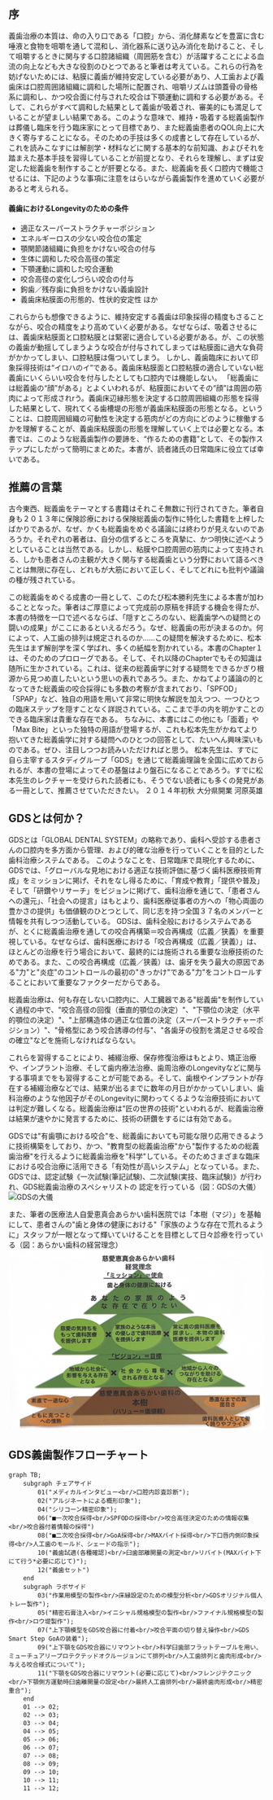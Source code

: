 ## 序
義歯治療の本質は、命の入り口である「口腔」から、消化酵素などを豊富に含む唾液と食物を咀嚼を通して混和し、消化器系に送り込み消化を助けること、そして咀嚼するときに関与する口腔諸組織（周囲筋を含む）が活躍することによる血流の向上なども大きな役割のひとつであると筆者は考えている。これらの行為を妨げないためには、粘膜に義歯が維持安定している必要があり、人工歯および義歯床は口腔周囲諸組織に調和した場所に配置され、咀嚼リズムは頭蓋骨の骨格系に調和し、かつ咬合面に付与された咬合は下顎運動に調和する必要がある。そして、これらがすべて調和した結果として義歯が吸着され、審美的にも満足していることが望ましい結果である。このような意味で、維持・吸着する総義歯製作は葬儀し臨床を行う臨床家にとって目標であり、また総義歯患者のQOL向上に大きく寄与することになる。そのための手技は多くの成書として存在しているが、これを読みこなすには解剖学・材料などに関する基本的な前知識、およびそれを踏まえた基本手技を習得していることが前提となり、それらを理解し、まずは安定した総義歯を制作することが肝要となる。また、総義歯を長く口腔内で機能させるには、下記のような事項に注意をはらいながら義歯製作を進めていく必要があると考えられる。

#### 義歯におけるLongevityのための条件
- 適正なスーパーストラクチャーポジション
- エネルギーロスの少ない咬合位の策定
- 顎関節諸組織に負担をかけない咬合の付与
- 生体に調和した咬合高径の策定
- 下顎運動に調和した咬合運動
- 咬合高径の変化しづらい咬合の付与
- 鉤歯／残存歯に負担をかけない義歯設計
- 義歯床粘膜面の形態的、性状的安定性 ほか

これらからも想像できるように、維持安定する義歯は印象採得の精度もさることながら、咬合の精度をより高めていく必要がある。なぜならば、吸着させるには、義歯床粘膜面と口腔粘膜とは緊密に適合している必要がある。が、この状態の義歯が動揺してしまうような咬合が付与されてしまっては粘膜面に過大な負荷がかかってしまい、口腔粘膜は傷ついてしまう。
しかし、義歯臨床において印象採得技術は“イロハのイ”である。義歯床粘膜面と口腔粘膜の適合していない総義歯にいくらいい咬合を付与したとしても口腔内では機能しない。
「総義歯には総義歯の“顔”がある」とよくいわれるが、粘膜面においてその“顔”は周囲の筋肉によって形成されrう。義歯床辺縁形態を決定する口腔周囲組織の形態を採得した結果として、現れてくる歯槽堤の形態が義歯床粘膜面の形態となる。ということは、口腔周囲組織の可動性を決定する筋肉がどの方向にどのように稼働するかを理解することが、義歯床粘膜面の形態を理解していく上では必要となる。本書では、このような総義歯製作の要諦を、“作るための書籍”として、その製作ステップにしたがって簡明にまとめた。本書が、読者諸氏の日常臨床に役立てば幸いである。

## 推薦の言葉

古今東西、総義歯をテーマとする書籍はそれこそ無数に刊行されてきた。筆者自身も２０１３年に保険診療における保険総義歯の製作に特化した書籍を上梓したばかりであるが、なぜ、かくも総義歯をめぐる議論には終わりが見えないのであろうか。それぞれの著者は、自分の信ずるところを真摯に、かつ明快に述べようとしていることは当然である。しかし、粘膜や口腔周囲の筋肉によって支持される、しかも患者さんの主観が大きく関与する総義歯という分野において語るべきことは無限に存在し、どれもが大筋において正しく、そしてどれにも批判や議論の種が残されている。

この総義歯をめぐる成書の一冊として、このたび松本勝利先生による本書が加わることとなった。筆者はご厚意によって完成前の原稿を拝読する機会を得たが、本書の特徴を一口で述べるならば、「隠すところのない、総義歯学への疑問との闘いの成果」がここにあるといえるだろう。なぜ、総義歯の形が決まるのか。何によって、人工歯の排列は規定されるのか……この疑問を解決するために、松本先生はまず解剖学を深く学ばれ、多くの紙幅を割かれている。本書のChapter１は、そのためのプロローグである。そして、それ以降のChapterでもその知識は随所に生かされている。これは、従来の総義歯学に対する疑問をできるかぎり根源から見つめ直したいという思いの表れであろう。また、かねてより議論の的となってきた総義歯の咬合採得にも多数の考察が含まれており、「SPFOD」「SPAP」など、独自の用語を用いて非常に明快な解説を加えつつ、一つひとつの臨床ステップを隠すことなく詳説されている。ここまで手の内を明かすことのできる臨床家は貴重な存在である。
ちなみに、本書にはこの他にも「面着」や「Max Bite」といった独特の用語が登場するが、これも松本先生がかねてより抱いてきた総義歯学に対する疑問へのひとつの回答として、たいへん興味深いものである。ぜひ、注目しつつお読みいただければと思う。
松本先生は、すでに自ら主宰するスタディグループ「GDS」を通じて総義歯理論を全国に広めておられるが、本書の登場によってその基盤はより盤石になることであろう。すでに松本先生のレクチャーを受けられた読者にも、そうでない読者にも多くの発見がある一冊として、推薦させていただきたい。
２０１４年初秋
大分県開業
河原英雄

## GDSとは何か？
GDSとは「GLOBAL DENTAL SYSTEM」の略称であり、歯科へ受診する患者さんの口腔内を多方面から管理、および的確な治療を行っていくことを目的とした歯科治療システムである。
このようなことを、日常臨床で具現化するために、GDSでは、「グローバルな見地における適正な技術評価に基づく歯科医療技術育成」をミッションに掲げ、それをなし得るために、「育成や教育」「提供や普及」そして「研鑽やリサーチ」をビジョンに掲げて、歯科治療を通じて、「患者さんへの還元」、「社会への提言」はもとより、歯科医療従事者の方への「物心両面の豊かさの提供」も価値観のひとつとして、同じ志を持つ全国３７名のメンバーと情報を共有しつつ活動している。
GDSは、歯科全般におけるシステムであるが、とくに総義歯治療を通しての咬合再構築＝咬合再構成（広義／狭義）を重要視している。なぜならば、歯科医療における「咬合再構成（広義／狭義）」は、ほとんどの治療を行う場合において、最終的には施術される重要な治療技術のためである。また、この咬合再構成（広義／狭義）は、歯牙を失う最大の原因である"力"と"炎症"のコントロールの最初の"きっかけ"である"力"をコントロールすることにおいて重要なファクターだからである。

総義歯治療は、何も存在しない口腔内に、人工臓器である"総義歯"を制作していく過程の中で、"咬合高径の回復（垂直的顎位の決定）"、"下顎位の決定（水平的顎位の決定）"、"上部構造体の適正な位置の決定（スーパーストラクチャーポジション）"、"骨格型にあう咬合誘導の付与"、"各歯牙の役割を満足させる咬合の確立"などを施術しなければならない。

これらを習得することにより、補綴治療、保存修復治療はもとより、矯正治療や、インプラント治療、そして歯内療法治療、歯周治療のLongevityなどに関与する事項までをも習得することが可能である。そして、歯根やインプラントが存在する補綴治療などでは、結果が出るまでに数年の月日がかかっていしまい、歯科治療のような他因子がそのLongevityに関わってくるような治療技術においては判定が難しくなる。総義歯治療は"匠の世界の技術"といわれるが、総義歯治療は結果が速やかに発言するために、技術の研鑽をするには有効である。

GDSでは"有歯顎における咬合"を、総義歯においても可能な限り応用できるように技術構築をしており、かつ、"教育型の総義歯治療"から"製作するための総義歯治療"を行えるように総義歯治療を"科学"している。そのためさまざまな臨床における咬合治療に活用できる「有効性が高いシステム」となっている。また、GDSでは、認定試験《一次試験(筆記試験)、二次試験(実技、臨床試験)》が行われ、GDS総義歯治療のスペシャリストの
認定を行っている（図：GDSの大儀）
![GDSの大儀](gds_taigi.png)

また、筆者の医療法人自愛恵真会あらかい歯科医院では「本樹（マジ）」を基軸にして、患者さんの"歯と身体の健康における"「家族のような存在で荒れるように」スタッフが一眼となって輝いていけることを目標として日々診療を行っている（図：あらかい歯科の経営理念）
![あらかい歯科の経営理念](arakai.png)


## GDS義歯製作フローチャート
```mermaid
graph TB;
    subgraph チェアサイド
        01("メディカルインタビュー<br/>口腔内診査診断");
        02("アルジネートによる概形印象");
        04("シリコーン精密印象");
        06("■一次咬合採得<br/>SPFODの採得<br/>咬合高径決定のための情報収集<br/>咬合器付着情報の採得")
        08("■二次咬合採得<br/>GoA採得<br/>MAXバイト採得<br/>下口唇内側印象採得<br/>人工歯のモールド、シェードの指示");
        10("義歯試適(各種確認)<br/>臼歯部離開量の測定<br/>リバイト(MAXバイト下にて行う*必要に応じて)");
        12("義歯セット")
    end
    subgraph ラボサイド
        03("作業用模型の製作<br/>床縁設定のための模型分析<br/>GDSオリジナル個人トレー製作");
        05("精密石膏注入<br/>イニシャル規格模型の製作<br/>ファイナル規格模型の製作<br/>ロウ堤製作");
        07("上下顎模型をGDS咬合器に付着<br/>咬合平面の切り替え操作<br/>GDS Smart Step GoAの装着");
        09("上下顎をGDS咬合器にリマウント<br/>科学臼歯部フラットテーブルを用い、ミューチュアリープロテクテッドオクルージョンにて排列<br/>人工歯排列と歯肉形成<br/>与える咬合様式について");
        11("下顎をGDS咬合器にリマウント(必要に応じて)<br/>フレンジテクニック<br/>下顎側方運動時臼歯離開量の設定<br/>最終人工歯排列<br/>最終歯肉形成<br/>精密重合");
    end
    01 --> 02;
    02 --> 03;
    03 --> 04;
    04 --> 05;
    05 --> 06;
    06 --> 07;
    07 --> 08;
    08 --> 09;
    09 --> 10;
    10 --> 11;
    11 --> 12;

```

